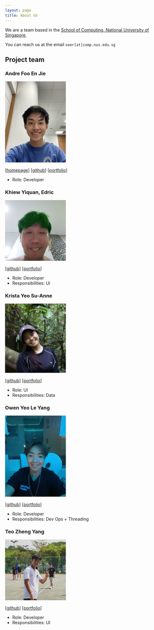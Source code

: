 ```yaml
---
layout: page
title: About Us
---
```


We are a team based in the [School of Computing, National University of Singapore](http://www.comp.nus.edu.sg).

You can reach us at the email `seer[at]comp.nus.edu.sg`

## Project team

### Andre Foo En Jie

<img src="images/andrefoo.png" width="200px">

[[homepage](http://www.comp.nus.edu.sg/~damithch)]
[[github](https://github.com/johndoe)]
[[portfolio](team/johndoe.md)]

* Role: Developer

### Khiew Yiquan, Edric

<img src="images/lululwtv.png" width="200px">

[[github](http://github.com/lululwtv)]
[[portfolio](team/lululwtv.md)]

* Role: Developer
* Responsibilities: Ui

### Krista Yeo Su-Anne

<img src="images/kristayeo.png" width="200px">

[[github](http://github.com/kristayeo)] [[portfolio](team/johndoe.md)]

* Role: UI
* Responsibilities: Data

### Owen Yeo Le Yang

<img src="images/owenyeo.png" width="200px">

[[github](http://github.com/owenyeo)]
[[portfolio](team/owenyeo.md)]

* Role: Developer
* Responsibilities: Dev Ops + Threading

### Teo Zheng Yang

<img src="images/teozhengyang.png" width="200px">

[[github](http://github.com/teozhengyang)]
[[portfolio](team/johndoe.md)]

* Role: Developer
* Responsibilities: UI

